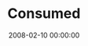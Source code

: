 ---
layout: series
series: "Consumed"
permalink: "/consumed/"
title: "Consumed"
date: 2008-02-10 00:00:00
endDate: 2008-03-30 00:00:00
description: "Bombarded with the promises of savvy marketers and easy credit, we're offered beauty, significance, security and happiness in just six easy installments and low, low monthly payments. In the wealthiest nation in the history of the world, we often feel like we never have enough. But there's another way. There's freedom to be had in a more open-handed approach to our time, money and possessions. In that freedom, we can discover what it means to be consumed with the One who designed us to be so much more than a cog in a consumer-driven economy. And that will change everything."
src: "http://s3.amazonaws.com/crossroads-media/images/legacy/content/consumed90x90.jpg"
---
